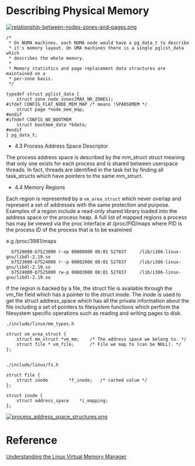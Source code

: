 

# Describing Physical Memory


[![relationship-between-nodes-zones-and-pages.png](https://s19.postimg.org/ud1eskh1v/relationship-between-nodes-zones-and-pages.png)](https://postimg.org/image/luryo8aj3/)

	/*
	 * On NUMA machines, each NUMA node would have a pg_data_t to describe
	 * it's memory layout. On UMA machines there is a single pglist_data which
	 * describes the whole memory.
	 *
	 * Memory statistics and page replacement data structures are maintained on a
	 * per-zone basis.
	 */

	typedef struct pglist_data {
		struct zone node_zones[MAX_NR_ZONES];
	#ifdef CONFIG_FLAT_NODE_MEM_MAP	/* means !SPARSEMEM */
		struct page *node_mem_map;
	#endif
	#ifndef CONFIG_NO_BOOTMEM
		struct bootmem_data *bdata;
	#endif
	} pg_data_t;












- 4.3  Process Address Space Descriptor

The process address space is described by the mm_struct struct meaning that only one exists for each process and is shared between userspace threads. In fact, threads are identified in the task list by finding all task_structs which have pointers to the same mm_struct.

- 4.4 Memory Regions

Each region is represented by a `vm_area_struct` which never overlap and represent a set of addresses with the same protection and purpose. Examples of a region include a read-only shared library loaded into the address space or the process heap. A full list of mapped regions a process has may be viewed via the proc interface at /proc/PID/maps where PID is the process ID of the process that is to be examined

e.g /proc/3981/maps

      b7520000-b7523000 r-xp 00000000 08:01 527837     /lib/i386-linux-gnu/libdl-2.19.so
      b7523000-b7524000 r--p 00002000 08:01 527837     /lib/i386-linux-gnu/libdl-2.19.so
      b7524000-b7525000 rw-p 00003000 08:01 527837     /lib/i386-linux-gnu/libdl-2.19.so


If the region is backed by a file, the struct file is available through the vm_file field which has a pointer to the struct inode. The inode is used to get the struct address_space which has all the private information about the file including a set of pointers to filesystem functions which perform the filesystem specific operations such as reading and writing pages to disk.

	./include/linux/mm_types.h

	struct vm_area_struct {
		struct mm_struct *vm_mm;	/* The address space we belong to. */
		struct file * vm_file;		/* File we map to (can be NULL). */
	};


	./include/linux/fs.h

	struct file {
		struct inode		*f_inode;	/* cached value */
	};

	struct inode {
		struct address_space	*i_mapping;
	};

[![process_address_space_structures.png](https://s19.postimg.org/r1h5v64r7/process_address_space_structures.png)](https://postimg.org/image/greqvxevj/)





# Reference

[Understanding the Linux Virtual Memory Manager](https://www.kernel.org/doc/gorman/html/understand/)





